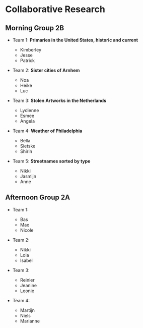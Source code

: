# Collaborative Research

## Morning Group 2B

- Team 1: **Primaries in the United States, historic and current**
	- Kimberley
	- Jesse
	- Patrick

- Team 2: **Sister cities of Arnhem**
	- Noa
	- Heike
	- Luc
	
- Team 3: **Stolen Artworks in the Netherlands**
	- Lydienne
	- Esmee
	- Angela

- Team 4: **Weather of Philadelphia**
	- Bella
	- Sietske
	- Shirin

- Team 5: **Streetnames sorted by type**
	- Nikki
	- Jasmijn
	- Anne

## Afternoon Group 2A

- Team 1:
	- Bas
	- Max
	- Nicole

- Team 2:
	- Nikki
	- Lola
	- Isabel

- Team 3:
	- Reinier
	- Jeanine 
	- Leonie

- Team 4:
	- Martijn
	- Niels
	- Marianne

	
	
